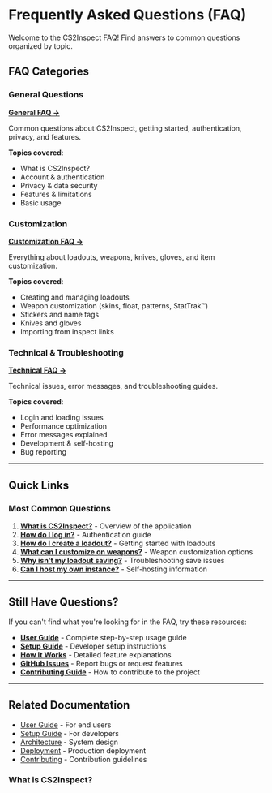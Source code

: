 # Frequently Asked Questions (FAQ)

Welcome to the CS2Inspect FAQ! Find answers to common questions organized by topic.

## FAQ Categories

### General Questions <Badge type="info" text="Start Here" />
**[General FAQ →](faq-general.md)**

Common questions about CS2Inspect, getting started, authentication, privacy, and features.

**Topics covered**:
- What is CS2Inspect?
- Account & authentication
- Privacy & data security
- Features & limitations
- Basic usage

### Customization <Badge type="tip" text="Popular" />
**[Customization FAQ →](faq-customization.md)**

Everything about loadouts, weapons, knives, gloves, and item customization.

**Topics covered**:
- Creating and managing loadouts
- Weapon customization (skins, float, patterns, StatTrak™)
- Stickers and name tags
- Knives and gloves
- Importing from inspect links

### Technical & Troubleshooting <Badge type="warning" text="Problem Solving" />
**[Technical FAQ →](faq-technical.md)**

Technical issues, error messages, and troubleshooting guides.

**Topics covered**:
- Login and loading issues
- Performance optimization
- Error messages explained
- Development & self-hosting
- Bug reporting

---

## Quick Links

### Most Common Questions

1. **[What is CS2Inspect?](faq-general.md#what-is-cs2inspect)** - Overview of the application
2. **[How do I log in?](faq-general.md#how-do-i-log-in)** - Authentication guide
3. **[How do I create a loadout?](faq-customization.md#how-do-i-create-a-new-loadout)** - Getting started with loadouts
4. **[What can I customize on weapons?](faq-customization.md#what-can-i-customize-on-weapons)** - Weapon customization options
5. **[Why isn't my loadout saving?](faq-technical.md#my-loadout-isnt-saving)** - Troubleshooting save issues
6. **[Can I host my own instance?](faq-technical.md#can-i-host-my-own-instance)** - Self-hosting information

---

## Still Have Questions?

If you can't find what you're looking for in the FAQ, try these resources:

- **[User Guide](user-guide.md)** - Complete step-by-step usage guide
- **[Setup Guide](setup.md)** - Developer setup instructions
- **[How It Works](how-it-works.md)** - Detailed feature explanations
- **[GitHub Issues](https://github.com/sak0a/cs2inspect-web/issues)** - Report bugs or request features
- **[Contributing Guide](contributing.md)** - How to contribute to the project

---

## Related Documentation

- [User Guide](user-guide.md) - For end users
- [Setup Guide](setup.md) - For developers
- [Architecture](architecture.md) - System design
- [Deployment](deployment.md) - Production deployment
- [Contributing](contributing.md) - Contribution guidelines


### What is CS2Inspect?

